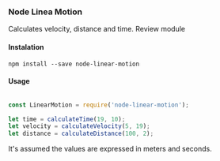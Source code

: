 ### Node Linea Motion

Calculates velocity, distance and time. Review module

#### Instalation

`npm install --save node-linear-motion`

#### Usage

```javascript

const LinearMotion = require('node-linear-motion');

let time = calculateTime(19, 10);
let velocity = calculateVelocity(5, 19);
let distance = calculateDistance(100, 2);

```

It's assumed the values are expressed in meters and seconds.